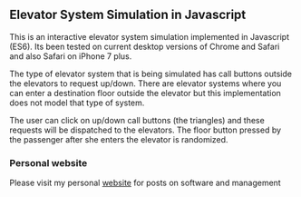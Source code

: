 ## Elevator System Simulation in Javascript

This is an interactive elevator system simulation implemented in Javascript (ES6).  Its been tested on current desktop versions of Chrome and Safari and also Safari on iPhone 7 plus.

The type of elevator system that is being simulated has call buttons outside the elevators to request up/down.  There are elevator systems where you can enter a destination floor outside the elevator but this implementation does not model that type of system.

The user can click on up/down call buttons (the triangles) and these requests will be dispatched to the elevators.  The floor button pressed by the passenger after she enters the elevator is randomized.

### Personal website

Please visit my personal [website](https://ctoinsight.com/) for posts on software and management
